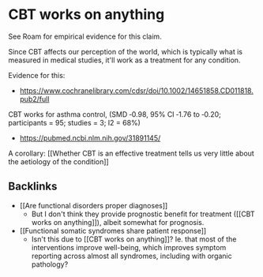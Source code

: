 # CBT works on anything
See Roam for empirical evidence for this claim.

Since CBT affects our perception of the world, which is typically what is measured in medical studies, it'll work as a treatment for any condition.

Evidence for this:
* https://www.cochranelibrary.com/cdsr/doi/10.1002/14651858.CD011818.pub2/full

CBT works for asthma control, (SMD ‐0.98, 95% CI ‐1.76 to ‐0.20; participants = 95; studies = 3; I2 = 68%)

* https://pubmed.ncbi.nlm.nih.gov/31891145/

A corollary: [[Whether CBT is an effective treatment tells us very little about the aetiology of the condition]]

## Backlinks
* [[Are functional disorders proper diagnoses]]
	* But I don't think they provide prognostic benefit for treatment ([[CBT works on anything]]), albeit somewhat for prognosis.
* [[Functional somatic syndromes share patient response]]
	* Isn't this due to [[CBT works on anything]]? Ie. that most of the interventions improve well-being, which improves symptom reporting across almost all syndromes, including with organic pathology?

<!-- #service -->

<!-- {BearID:3BC941EB-0CD8-4DF0-B248-517D21120BCB-15756-0000130B9E598C23} -->
